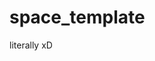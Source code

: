 # space_template

literally xD 





















































































































































































